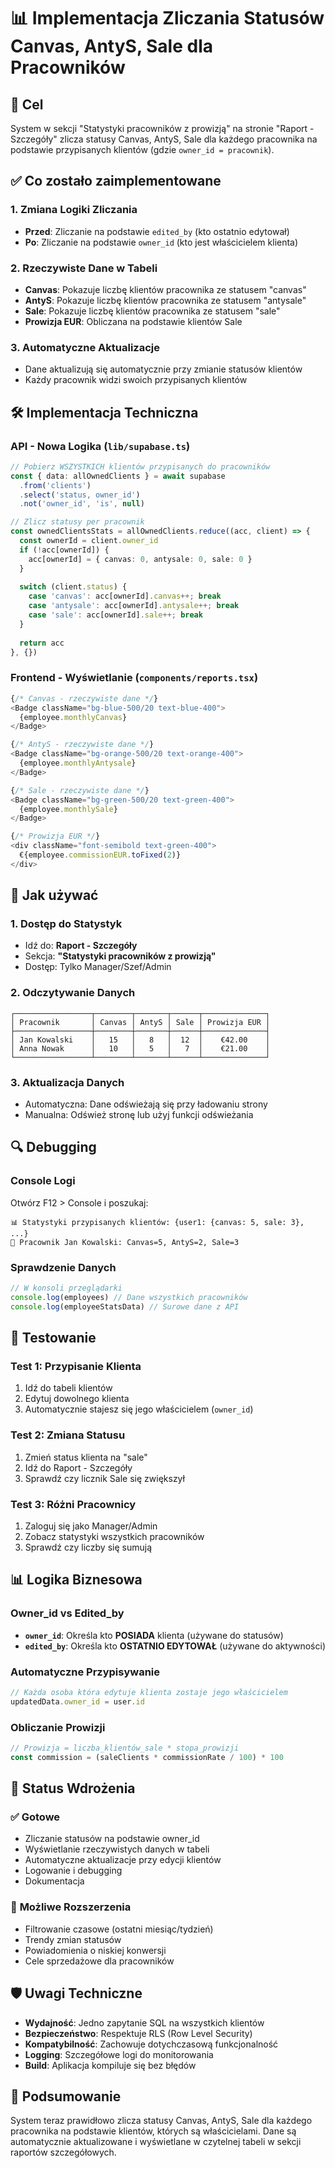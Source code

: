 # 📊 Implementacja Zliczania Statusów Canvas, AntyS, Sale dla Pracowników

## 🎯 Cel

System w sekcji "Statystyki pracowników z prowizją" na stronie "Raport - Szczegóły" zlicza statusy Canvas, AntyS, Sale dla każdego pracownika na podstawie przypisanych klientów (gdzie `owner_id = pracownik`).

## ✅ Co zostało zaimplementowane

### **1. Zmiana Logiki Zliczania**
- **Przed**: Zliczanie na podstawie `edited_by` (kto ostatnio edytował)
- **Po**: Zliczanie na podstawie `owner_id` (kto jest właścicielem klienta)

### **2. Rzeczywiste Dane w Tabeli**
- **Canvas**: Pokazuje liczbę klientów pracownika ze statusem "canvas"
- **AntyS**: Pokazuje liczbę klientów pracownika ze statusem "antysale"  
- **Sale**: Pokazuje liczbę klientów pracownika ze statusem "sale"
- **Prowizja EUR**: Obliczana na podstawie klientów Sale

### **3. Automatyczne Aktualizacje**
- Dane aktualizują się automatycznie przy zmianie statusów klientów
- Każdy pracownik widzi swoich przypisanych klientów

## 🛠️ Implementacja Techniczna

### **API - Nowa Logika** (`lib/supabase.ts`)
```typescript
// Pobierz WSZYSTKICH klientów przypisanych do pracowników
const { data: allOwnedClients } = await supabase
  .from('clients')
  .select('status, owner_id')
  .not('owner_id', 'is', null)

// Zlicz statusy per pracownik
const ownedClientsStats = allOwnedClients.reduce((acc, client) => {
  const ownerId = client.owner_id
  if (!acc[ownerId]) {
    acc[ownerId] = { canvas: 0, antysale: 0, sale: 0 }
  }
  
  switch (client.status) {
    case 'canvas': acc[ownerId].canvas++; break
    case 'antysale': acc[ownerId].antysale++; break  
    case 'sale': acc[ownerId].sale++; break
  }
  
  return acc
}, {})
```

### **Frontend - Wyświetlanie** (`components/reports.tsx`)
```typescript
{/* Canvas - rzeczywiste dane */}
<Badge className="bg-blue-500/20 text-blue-400">
  {employee.monthlyCanvas}
</Badge>

{/* AntyS - rzeczywiste dane */}
<Badge className="bg-orange-500/20 text-orange-400">
  {employee.monthlyAntysale}
</Badge>

{/* Sale - rzeczywiste dane */}
<Badge className="bg-green-500/20 text-green-400">
  {employee.monthlySale}
</Badge>

{/* Prowizja EUR */}
<div className="font-semibold text-green-400">
  €{employee.commissionEUR.toFixed(2)}
</div>
```

## 🎯 Jak używać

### **1. Dostęp do Statystyk**
- Idź do: **Raport - Szczegóły**
- Sekcja: **"Statystyki pracowników z prowizją"**
- Dostęp: Tylko Manager/Szef/Admin

### **2. Odczytywanie Danych**
```
┌─────────────────┬────────┬───────┬──────┬──────────────┐
│ Pracownik       │ Canvas │ AntyS │ Sale │ Prowizja EUR │
├─────────────────┼────────┼───────┼──────┼──────────────┤
│ Jan Kowalski    │   15   │   8   │  12  │    €42.00    │
│ Anna Nowak      │   10   │   5   │   7  │    €21.00    │
└─────────────────┴────────┴───────┴──────┴──────────────┘
```

### **3. Aktualizacja Danych**
- Automatyczna: Dane odświeżają się przy ładowaniu strony
- Manualna: Odśwież stronę lub użyj funkcji odświeżania

## 🔍 Debugging

### **Console Logi**
Otwórz F12 > Console i poszukaj:
```
📊 Statystyki przypisanych klientów: {user1: {canvas: 5, sale: 3}, ...}
👤 Pracownik Jan Kowalski: Canvas=5, AntyS=2, Sale=3
```

### **Sprawdzenie Danych**
```javascript
// W konsoli przeglądarki
console.log(employees) // Dane wszystkich pracowników
console.log(employeeStatsData) // Surowe dane z API
```

## 🧪 Testowanie

### **Test 1: Przypisanie Klienta**
1. Idź do tabeli klientów
2. Edytuj dowolnego klienta
3. Automatycznie stajesz się jego właścicielem (`owner_id`)

### **Test 2: Zmiana Statusu**
1. Zmień status klienta na "sale"
2. Idź do Raport - Szczegóły
3. Sprawdź czy licznik Sale się zwiększył

### **Test 3: Różni Pracownicy**
1. Zaloguj się jako Manager/Admin
2. Zobacz statystyki wszystkich pracowników
3. Sprawdź czy liczby się sumują

## 📊 Logika Biznesowa

### **Owner_id vs Edited_by**
- **`owner_id`**: Określa kto **POSIADA** klienta (używane do statusów)
- **`edited_by`**: Określa kto **OSTATNIO EDYTOWAŁ** (używane do aktywności)

### **Automatyczne Przypisywanie**
```typescript
// Każda osoba która edytuje klienta zostaje jego właścicielem
updatedData.owner_id = user.id
```

### **Obliczanie Prowizji**
```typescript
// Prowizja = liczba_klientów_sale * stopa_prowizji
const commission = (saleClients * commissionRate / 100) * 100
```

## 🚀 Status Wdrożenia

### ✅ **Gotowe**
- Zliczanie statusów na podstawie owner_id
- Wyświetlanie rzeczywistych danych w tabeli
- Automatyczne aktualizacje przy edycji klientów
- Logowanie i debugging
- Dokumentacja

### 🔮 **Możliwe Rozszerzenia**
- Filtrowanie czasowe (ostatni miesiąc/tydzień)
- Trendy zmian statusów
- Powiadomienia o niskiej konwersji
- Cele sprzedażowe dla pracowników

## 🛡️ Uwagi Techniczne

- **Wydajność**: Jedno zapytanie SQL na wszystkich klientów
- **Bezpieczeństwo**: Respektuje RLS (Row Level Security)
- **Kompatybilność**: Zachowuje dotychczasową funkcjonalność
- **Logging**: Szczegółowe logi do monitorowania
- **Build**: Aplikacja kompiluje się bez błędów

## 🎉 Podsumowanie

System teraz prawidłowo zlicza statusy Canvas, AntyS, Sale dla każdego pracownika na podstawie klientów, których są właścicielami. Dane są automatycznie aktualizowane i wyświetlane w czytelnej tabeli w sekcji raportów szczegółowych. 